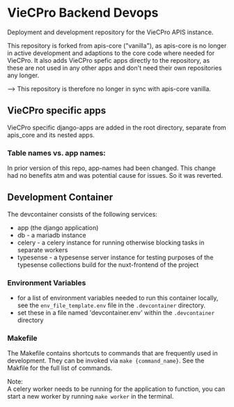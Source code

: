 # VieCPro Backend Devops

Deployment and development repository for the VieCPro APIS instance.

This repository is forked from apis-core ("vanilla"), as apis-core is no longer in active development and adaptions to the core code where needed for VieCPro. It also adds VieCPro spefic apps directly to the repository, as these are not used in any other apps and don't need their own repositories any longer.

--> This repository is therefore no longer in sync with apis-core vanilla.

## VieCPro specific apps

VieCPro specific django-apps are added in the root directory, separate from apis_core and its nested apps.

### Table names vs. app names:

In prior version of this repo, app-names had been changed. This change had no benefits atm and was potential cause for issues. 
So it was reverted. 

## Development Container

The devcontainer consists of the following services:

- app (the django application)
- db - a mariadb instance
- celery - a celery instance for running otherwise blocking tasks in separate workers
- typesense - a typesense server instance for testing purposes of the typesense collections build for the nuxt-frontend of the project

### Environment Variables

- for a list of environment variables needed to run this container locally, see the `env_file_template.env` file in the `.devcontainer` directory.
- set these in a file named 'devcontainer.env' within the `.devcontainer` directory

### Makefile

The Makefile contains shortcuts to commands that are frequently used in development. They can be invoked via
`make {command_name}`. See the Makfile for the full list of commands.

Note:  
A celery worker needs to be running for the application to function, you can start a new worker by running `make worker`
in the terminal.
